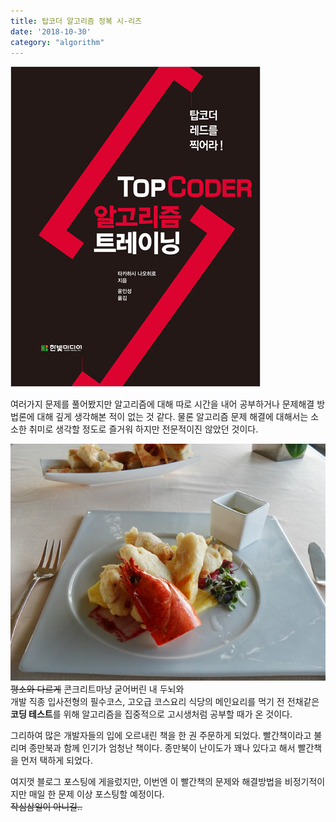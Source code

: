 ```yaml
---
title: 탑코더 알고리즘 정복 시-리즈
date: '2018-10-30'
category: "algorithm"
---
```


![빨간책](B9653641350_l.jpg)

여러가지 문제를 풀어봤지만 알고리즘에 대해 따로 시간을 내어 공부하거나 문제해결 방법론에 대해 깊게 생각해본 적이 없는 것 같다.
물론 알고리즘 문제 해결에 대해서는 소소한 취미로 생각할 정도로 즐거워 하지만 전문적이진 않았던 것이다.  

![코딩 테스트](SAM_8525.jpg)
~~평소와 다르게~~ 콘크리트마냥 굳어버린 내 두뇌와  
개발 직종 입사전형의 필수코스, 고오급 코스요리 식당의 메인요리를 먹기 전 전채같은 **코딩 테스트**를 위해 알고리즘을 집중적으로 고시생처럼 공부할 때가 온 것이다.

그리하여 많은 개발자들의 입에 오르내린 책을 한 권 주문하게 되었다.
빨간책이라고 불리며 종만북과 함께 인기가 엄청난 책이다. 종만북이 난이도가 꽤나 있다고 해서 빨간책을 먼저 택하게 되었다.

여지껏 블로그 포스팅에 게을렀지만, 이번엔 이 빨간책의 문제와 해결방법을 비정기적이지만 매일 한 문제 이상 포스팅할 예정이다.  
~~작심삼일이 아니길..~~
